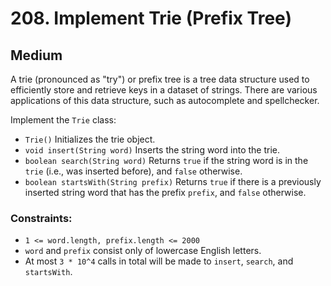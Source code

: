 # 208. Implement Trie (Prefix Tree)

## Medium

A trie (pronounced as "try") or prefix tree is a tree data structure used to efficiently store and retrieve keys in a
dataset of strings. There are various applications of this data structure, such as autocomplete and spellchecker.

Implement the `Trie` class:

- `Trie()` Initializes the trie object.
- `void insert(String word)` Inserts the string word into the trie.
- `boolean search(String word)` Returns `true` if the string word is in the `trie` (i.e., was inserted before),
  and `false` otherwise.
- `boolean startsWith(String prefix)` Returns `true` if there is a previously inserted string word that has the
  prefix `prefix`, and `false` otherwise.

### Constraints:

- `1 <= word.length, prefix.length <= 2000`
- `word` and `prefix` consist only of lowercase English letters.
- At most `3 * 10^4` calls in total will be made to `insert`, `search`, and `startsWith`.
